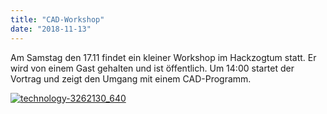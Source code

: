```yaml
---
title: "CAD-Workshop"
date: "2018-11-13"
---
```


Am Samstag den 17.11 findet ein kleiner Workshop im Hackzogtum statt. Er wird von einem Gast gehalten und ist öffentlich. Um 14:00 startet der Vortrag und zeigt den Umgang mit einem CAD-Programm.

[![technology-3262130_640](images/technology-3262130_640-300x300.jpg)](https://hackzogtum-coburg.de/wp-content/uploads/2018/11/technology-3262130_640.jpg)
